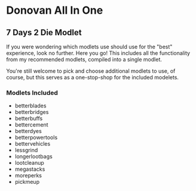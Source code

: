 # Donovan All In One

## 7 Days 2 Die Modlet

If you were wondering which modlets use should use for the "best" experience, look no further. Here you go!
This includes all the functionality from my recommended modlets, compiled into a single modlet.

You're still welcome to pick and choose additional modlets to use, of course, but this serves as a one-stop-shop for the included modelets.

### Modlets Included

- betterblades
- betterbridges
- betterbuffs
- bettercement
- betterdyes
- betterpowertools
- bettervehicles
- lessgrind
- longerlootbags
- lootcleanup
- megastacks
- moreperks
- pickmeup
